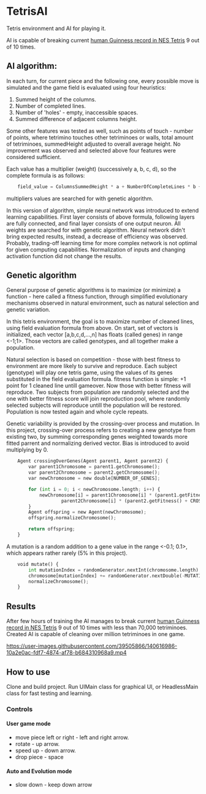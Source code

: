 # TetrisAI

Tetris environment and AI for playing it.

AI is capable of breaking current [human Guinness record in NES Tetris](https://www.guinnessworldrecords.com/world-records/607869-highest-score-on-nes-tetris-ntsc) 9 out of 10 times.

## AI algorithm:

In each turn, for current piece and the following one, every possible move is simulated and the game field is evaluated using four heuristics:
1. Summed height of the columns.
2. Number of completed lines.
3. Number of 'holes' - empty, inaccessible spaces.
4. Summed difference of adjacent columns height.

Some other features was tested as well, such as points of touch - number of points, where tetrimino touches other tetriminoes or walls, total amount of tetriminoes, 
summedHeight adjusted to overall average height. No improvement was observed and selected above four features were considered sufficient.


Each value has a multiplier (weight) (successively a, b, c, d), so the complete formula is as follows:
```python
    field_value = ColumnsSummedHeight * a + NumberOfCompleteLines * b + NumberOfHoles * c + ColumnsSummedHeightDifference * d
```
multipliers values are searched for with genetic algorithm.

In this version of algorithm, simple neural network was introduced to extend learning capabilities. First layer consists of above formula, following layers are fully connected,
and final layer consists of one output neuron. All weights are searched for with genetic algorithm.
Neural network didn't bring expected results, instead, a decrease of efficiency was observed.
Probably, trading-off learning time for more complex network is not optimal for given computing capabilities.
Normalization of inputs and changing activation function did not change the results. 


## Genetic algorithm

General purpose of genetic algorithms is to maximize (or minimize) a function - here called a fitness function, through simplified evolutionary mechanisms observed in natural environment, such as natural selection and genetic variation.

In this tetris environment, the goal is to maximize number of cleaned lines, using field evaluation formula from above.
On start, set of vectors is initialized, each vector [a,b,c,d,...,n] has floats (called genes) in range <-1;1>. Those vectors are called genotypes, and
all together make a population.

Natural selection is based on competition - those with best fitness to environment are more likely to survive and reproduce.
Each subject (genotype) will play one tetris game, using the values of its genes substituted in the field evaluation formula. fitness function is simple: +1 point for 1 cleaned line untill gameover.
Now those with better fitness will reproduce. Two subjects from population are randomly selected and the one with better fitness score will join reproduction pool, where randomly selected
subjects will reproduce untill the population will be restored.
Population is now tested again and whole cycle repeats.

Genetic variability is provided by the crossing-over process and mutation.
In this project, crossing-over process refers to creating a new genotype from existing two, by summing corresponding genes weighted towards more fitted parrent and normalizing derived vector. Bias is introduced to avoid multiplying by 0.
```python
    Agent crossingOverGenes(Agent parent1, Agent parent2) {
        var parent1Chromosome = parent1.getChromosome();
        var parent2Chromosome = parent2.getChromosome();
        var newChromosome = new double[NUMBER_OF_GENES];

        for (int i = 0; i < newChromosome.length; i++) {
            newChromosome[i] = parent1Chromosome[i] * (parent1.getFitness() + CROSSING_OVER_BIAS) +
                    parent2Chromosome[i] * (parent2.getFitness() + CROSSING_OVER_BIAS);
        }
        Agent offspring = new Agent(newChromosome);
        offspring.normalizeChromosome();

        return offspring;
    }
```
A mutation is a random addition to a gene value in the range <-0.1; 0.1>, which appears rather rarely (5% in this project).
```python
    void mutate() {
        int mutationIndex = randomGenerator.nextInt(chromosome.length);
        chromosome[mutationIndex] += randomGenerator.nextDouble(-MUTATION_VALUE, MUTATION_VALUE);
        normalizeChromosome();
    }
```

## Results

After few hours of training the AI manages to break current [human Guinness record in NES Tetris](https://www.guinnessworldrecords.com/world-records/607869-highest-score-on-nes-tetris-ntsc) 9 out of 10 times with less than 70,000 tetriminoes. 
Created AI is capable of cleaning over million tetriminoes in one game.

https://user-images.githubusercontent.com/39505866/140616986-10a2e0ac-fdf7-4874-af78-b684310968a9.mp4

## How to use

Clone and build project. Run UIMain class for graphical UI, or HeadlessMain class for fast testing and learning.

### Controls

#### User game mode

- move piece left or right - left and right arrow.
- rotate - up arrow.
- speed up - down arrow.
- drop piece - space

#### Auto and Evolution mode
- slow down - keep down arrow

